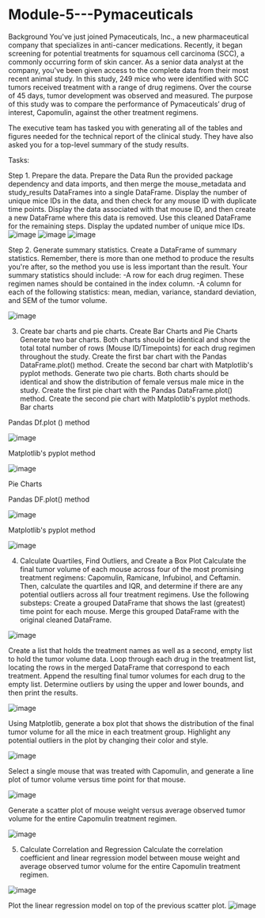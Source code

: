 # Module-5---Pymaceuticals

Background
You've just joined Pymaceuticals, Inc., a new pharmaceutical company that specializes in anti-cancer medications. Recently, it began screening for potential treatments for squamous cell carcinoma (SCC), a commonly occurring form of skin cancer.
As a senior data analyst at the company, you've been given access to the complete data from their most recent animal study. In this study, 249 mice who were identified with SCC tumors received treatment with a range of drug regimens. Over the course of 45 days, tumor development was observed and measured. The purpose of this study was to compare the performance of Pymaceuticals’ drug of interest, Capomulin, against the other treatment regimens.

The executive team has tasked you with generating all of the tables and figures needed for the technical report of the clinical study. They have also asked you for a top-level summary of the study results.

Tasks:


Step 1. Prepare the data.
Prepare the Data
Run the provided package dependency and data imports, and then merge the mouse_metadata and study_results DataFrames into a single DataFrame.
Display the number of unique mice IDs in the data, and then check for any mouse ID with duplicate time points. Display the data associated with that mouse ID, and then create a new DataFrame where this data is removed. Use this cleaned DataFrame for the remaining steps.
Display the updated number of unique mice IDs.
![image](https://github.com/AnnLy2023/Module-5---Pymaceuticals/assets/129100456/eded9e84-70c9-435a-a473-ce7fead75622)
![image](https://github.com/AnnLy2023/Module-5---Pymaceuticals/assets/129100456/12a59a93-6420-4a03-a5c8-21badb2f1b8f)
![image](https://github.com/AnnLy2023/Module-5---Pymaceuticals/assets/129100456/e7e7deae-5f6d-45cd-bc39-11ee04863421)



Step 2. Generate summary statistics.
Create a DataFrame of summary statistics. Remember, there is more than one method to produce the results you're after, so the method you use is less important than the result.
Your summary statistics should include:
  -A row for each drug regimen. These regimen names should be contained in the index column.
  -A column for each of the following statistics: mean, median, variance, standard deviation, and SEM of the tumor volume.

  
![image](https://github.com/AnnLy2023/Module-5---Pymaceuticals/assets/129100456/3c42cfc4-f929-40de-9847-1f00aff8e7ce)


3. Create bar charts and pie charts.
Create Bar Charts and Pie Charts
Generate two bar charts. Both charts should be identical and show the total total number of rows (Mouse ID/Timepoints) for each drug regimen throughout the study.
Create the first bar chart with the Pandas DataFrame.plot() method.
Create the second bar chart with Matplotlib's pyplot methods.
Generate two pie charts. Both charts should be identical and show the distribution of female versus male mice in the study.
Create the first pie chart with the Pandas DataFrame.plot() method.
Create the second pie chart with Matplotlib's pyplot methods.
Bar charts

Pandas Df.plot () method

![image](https://github.com/AnnLy2023/Module-5---Pymaceuticals/assets/129100456/270569ac-b622-4a44-b8d6-9df88d5eea88)



Matplotlib's pyplot method


![image](https://github.com/AnnLy2023/Module-5---Pymaceuticals/assets/129100456/7db778a6-b985-4ef3-bc80-cd6507e62ff8)


Pie Charts

Pandas DF.plot() method

![image](https://github.com/AnnLy2023/Module-5---Pymaceuticals/assets/129100456/81625f27-b779-4e39-8899-6ddf6fd58330)


Matplotlib's pyplot method

![image](https://github.com/AnnLy2023/Module-5---Pymaceuticals/assets/129100456/f053ecc6-b17e-47e2-a3c2-277d964ff074)



4. Calculate Quartiles, Find Outliers, and Create a Box Plot
Calculate the final tumor volume of each mouse across four of the most promising treatment regimens: Capomulin, Ramicane, Infubinol, and Ceftamin. Then, calculate the quartiles and IQR, and determine if there are any potential outliers across all four treatment regimens. Use the following substeps:
Create a grouped DataFrame that shows the last (greatest) time point for each mouse. Merge this grouped DataFrame with the original cleaned DataFrame.

![image](https://github.com/AnnLy2023/Module-5---Pymaceuticals/assets/129100456/1a163bad-e51c-4b23-84a7-6a610bfcf6e4)

Create a list that holds the treatment names as well as a second, empty list to hold the tumor volume data.
Loop through each drug in the treatment list, locating the rows in the merged DataFrame that correspond to each treatment. Append the resulting final tumor volumes for each drug to the empty list.
Determine outliers by using the upper and lower bounds, and then print the results.

![image](https://github.com/AnnLy2023/Module-5---Pymaceuticals/assets/129100456/6061d5af-f7e3-4d75-8ed8-8754c93e414e)

Using Matplotlib, generate a box plot that shows the distribution of the final tumor volume for all the mice in each treatment group. Highlight any potential outliers in the plot by changing their color and style.

![image](https://github.com/AnnLy2023/Module-5---Pymaceuticals/assets/129100456/f6e509f7-b5f2-4ce2-b866-8d3f69e3c3d2)


Select a single mouse that was treated with Capomulin, and generate a line plot of tumor volume versus time point for that mouse.

![image](https://github.com/AnnLy2023/Module-5---Pymaceuticals/assets/129100456/5d2c2670-1372-4add-b6af-d21911e5740a)



Generate a scatter plot of mouse weight versus average observed tumor volume for the entire Capomulin treatment regimen.

![image](https://github.com/AnnLy2023/Module-5---Pymaceuticals/assets/129100456/71132abe-00cc-4187-b763-0c8ca6b1d283)


5. Calculate Correlation and Regression
Calculate the correlation coefficient and linear regression model between mouse weight and average observed tumor volume for the entire Capomulin treatment regimen.

![image](https://github.com/AnnLy2023/Module-5---Pymaceuticals/assets/129100456/8c1126b0-7069-4c77-9591-a2b30d6b9865)

Plot the linear regression model on top of the previous scatter plot.
![image](https://github.com/AnnLy2023/Module-5---Pymaceuticals/assets/129100456/5d689ae1-21ac-4d69-aefe-7d3c49e70fbc)








